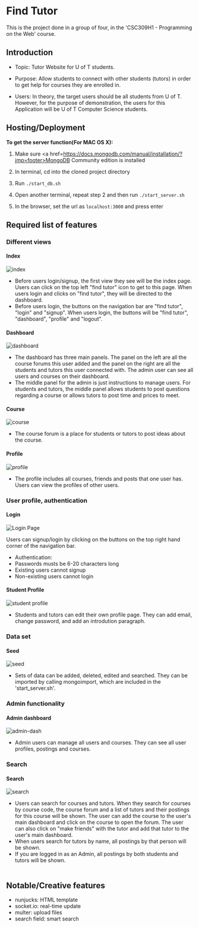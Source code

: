 # Find Tutor
This is the project done in a group of four, in the 'CSC309H1 - Programming on the Web' course.<br>

## Introduction

* Topic: Tutor Website for U of T students.

* Purpose: Allow students to connect with other students (tutors) in order to get help for courses they are enrolled in.

* Users: In theory, the target users should be all students from U of T. However, for the purpose of demonstration, the users for this Application will be U of T Computer Science students.

## Hosting/Deployment

<b>To get the server function(For MAC OS X):</b>

1. Make sure <a href=https://docs.mongodb.com/manual/installation/?jmp=footer>MongoDB Community edition</a> is installed

2. In terminal, cd into the cloned project directory

3. Run `./start_db.sh`

4. Open another terminal, repeat step 2 and then run `./start_server.sh`

5. In the browser, set the url as `localhost:3000` and press enter


## Required list of features

### Different views
#### Index
![index](proposal/screenshots/index.PNG)

* Before users login/signup, the first view they see will be the index page. Users can click on the top left "find tutor" icon to get to this page. When users login and clicks on "find tutor", they will be directed to the dashboard.
* Before users login, the buttons on the navigation bar are "find tutor", "login" and "signup". When users login, the buttons will be "find tutor", "dashboard", "profile" and "logout".

#### Dashboard
![dashboard](proposal/screenshots/student-dash.PNG)

* The dashboard has three main panels. The panel on the left are all the course forums this user added and the panel on the right are all the students and tutors this user connected with. The admin user can see all users and courses on their dashboard.
* The middle panel for the admin is just instructions to manage users. For students and tutors, the middle panel allows students to post questions regarding a course or allows tutors to post time and prices to meet.

#### Course
![course](proposal/screenshots/course.PNG)

* The course forum is a place for students or tutors to post ideas about the course.

#### Profile
![profile](proposal/screenshots/profile.PNG)

* The profile includes all courses, friends and posts that one user has. Users can view the profiles of other users.

### User profile, authentication
#### Login
![Login Page](proposal/screenshots/login.PNG)

Users can signup/login by clicking on the buttons on the top right hand corner of the navigation bar.

* Authentication:
 * Passwords musts be 6-20 characters long
 * Existing users cannot signup
 * Non-existing users cannot login

#### Student Profile
![student profile](proposal/screenshots/profile1.PNG)

* Students and tutors can edit their own profile page. They can add email, change password, and add an introdution paragraph.

### Data set
#### Seed
![seed](proposal/screenshots/seeds.PNG)

* Sets of data can be added, deleted, edited and searched. They can be imported by calling mongoimport, which are included in the 'start_server.sh'.

### Admin functionality
#### Admin dashboard
![admin-dash](proposal/screenshots/admin-dash.PNG)

* Admin users can manage all users and courses. They can see all user profiles, postings and courses.

### Search
#### Search
![search](proposal/screenshots/search.PNG)

* Users can search for courses and tutors. When they search for courses by course code, the course forum and a list of tutors and their postings for this course will be shown. The user can add the course to the user's main dashboard and click on the course to open the forum. The user can also click on "make friends" with the tutor and add that tutor to the user's main dashboard.
* When users search for tutors by name, all postings by that person will be shown.
* If you are logged in as an Admin, all postings by both students and tutors will be shown.
<br><br>

## Notable/Creative features

* nunjucks: HTML template
* socket.io: real-time update
* multer: upload files
* search field: smart search 
